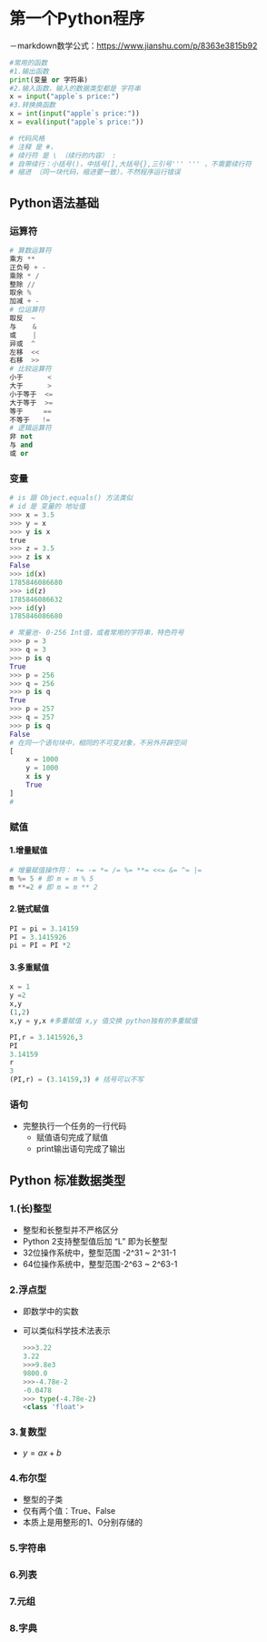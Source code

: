 # 第一个Python程序

－markdown数学公式：https://www.jianshu.com/p/8363e3815b92

```python
#常用的函数
#1.输出函数
print(变量 or 字符串)
#2.输入函数，输入的数据类型都是 字符串
x = input("apple`s price:")
#3.转换换函数
x = int(input("apple`s price:"))
x = eval(input("apple`s price:"))

# 代码风格
# 注释 是 #，
# 续行符 是 \ （续行的内容） : 
# 自带续行：小括号()，中括号[],大括号{},三引号''' ''' ，不需要续行符
# 缩进 （同一块代码，缩进要一致），不然程序运行错误


```

## Python语法基础

### 运算符

```python
# 算数运算符
乘方 **
正负号 + -
乘除 * /
整除 //
取余 %
加减 + -
# 位运算符
取反  ~
与    &
或    |
异或  ^
左移  <<
右移  >>
# 比较运算符
小于		<
大于		>
小于等于  <=
大于等于  >=
等于	   ==
不等于   !=
# 逻辑运算符
非 not
与 and 
或 or
```

### 变量

```python
# is 跟 Object.equals() 方法类似
# id 是 变量的 地址值
>>> x = 3.5
>>> y = x
>>> y is x
true
>>> z = 3.5
>>> z is x
False
>>> id(x)
1785846086680
>>> id(z)
1785846086632
>>> id(y)
1785846086680

# 常量池- 0-256 Int值，或者常用的字符串，特色符号
>>> p = 3
>>> q = 3
>>> p is q
True
>>> p = 256
>>> q = 256
>>> p is q
True
>>> p = 257
>>> q = 257
>>> p is q
False
# 在同一个语句块中，相同的不可变对象，不另外开辟空间
[
    x = 1000
    y = 1000
    x is y
    True
]
#
```

### 赋值

#### 1.增量赋值

```python
# 增量赋值操作符： += -= *= /= %= **= <<= &= ^= |=
m %= 5 # 即 m = m % 5
m **=2 # 即 m = m ** 2
```

#### 2.链式赋值

```py
PI = pi = 3.14159
PI = 3.1415926
pi = PI = PI *2
```

#### 3.多重赋值

```python
x = 1
y =2 
x,y
(1,2) 
x,y = y,x #多重赋值 x,y 值交换 python独有的多重赋值

PI,r = 3.1415926,3
PI
3.14159
r
3
(PI,r) = (3.14159,3) # 括号可以不写
```

### 语句

- 完整执行一个任务的一行代码
  - 赋值语句完成了赋值
  - print输出语句完成了输出

## Python 标准数据类型

### 1.(长)整型

- 整型和长整型并不严格区分
- Python 2支持整型值后加 “L” 即为长整型
- 32位操作系统中，整型范围 -2^31 ~ 2^31-1
- 64位操作系统中，整型范围-2^63 ~ 2^63-1

### 2.浮点型

- 即数学中的实数

- 可以类似科学技术法表示

  ```python
  >>>3.22
  3.22
  >>>9.8e3
  9800.0
  >>>-4.78e-2
  -0.0478
  >>> type(-4.78e-2)
  <class 'float'>
  ```

### 3.复数型

- $y=ax+b$

  

### 4.布尔型

- 整型的子类
- 仅有两个值：True、False
- 本质上是用整形的1、0分别存储的

### 5.字符串



### 6.列表



### 7.元组



### 8.字典



